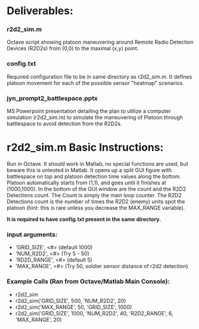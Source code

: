 # Deliverables:

### r2d2_sim.m
Octave script showing platoon maneuvering around Remote Radio Detection Devices (R2D2s) from (0,0) to the maximal (x,y) point.

### config.txt
Required configuration file to be in same directory as r2d2_sim.m.  It defines platoon movement for each of the possible sensor "heatmap" scenarios.

### jyn_prompt2_battlespace.pptx
MS Powerpoint presentation detailing the plan to utilize a computer simulation (r2d2_sim.m) to simulate the maneuvering of Platoon through battlespace to avoid detection from the R2D2s.

# r2d2_sim.m Basic Instructions:

   Run in Octave.  It should work in Matlab, no special functions are used, but beware this is untested in Matlab. 
   It opens up a split GUI figure with battlespace on top and platoon detection time values along the bottom.
   Platoon automatically starts from (1,1), and goes until it finishes at (1000,1000).
   In the bottom of the GUI window are the count and the R2D2 Detections count.
   The Count is simply the main loop counter.  The R2D2 Detections count is the
   number of times the R2D2 (enemy) units spot the platoon (hint: this is rare unless you decrease the MAX_RANGE variable).
  
   **It is required to have config.txt present in the same directory.**
   

### input arguments:
   - 'GRID_SIZE', <#> (default 1000)
   - 'NUM_R2D2', <#>  (Try 5 - 50)
   - 'RD2D_RANGE', <#> (default 5)
   - 'MAX_RANGE', <#>  (Try 50, soldier sensor distance of r2d2 detection)
   
### Example Calls (Ran from Octave/Matlab Main Console):
   - r2d2_sim
   - r2d2_sim('GRID_SIZE', 500, 'NUM_R2D2', 20)
   - r2d2_sim('MAX_RANGE', 50, 'GRID_SIZE', 1000)
   - r2d2_sim('GRID_SIZE', 1000, 'NUM_R2D2', 40, 'R2D2_RANGE', 6, 'MAX_RANGE', 20)
